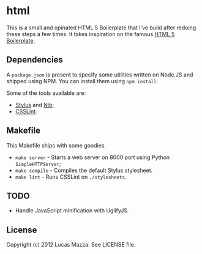 # html

This is a small and opinated HTML 5 Boilerplate that I've build after redoing these steps a few times. It takes inspiration on the famous [HTML 5 Boilerplate](github.com/h5bp/html5-boilerplate).

## Dependencies

A `package.json` is present to specify some utilities written on Node.JS and shipped using NPM. You can install them using `npm install`.

Some of the tools available are:

* [Stylus](https://github.com/learnboost/stylus) and [Nib](https://github.com/visionmedia/nib);
* [CSSLint](https://github.com/stubbornella/csslint).

## Makefile

This Makefile ships with some goodies.

* `make server` - Starts a web server on 8000 port using Python `SimpleHTTPServer`;
* `make compile` - Compiles the default Stylus stylesheet.
* `make lint` - Runs CSSLint on `./stylesheets`.

## TODO

* Handle JavaScript minification with UglifyJS.

## License

Copyright (c) 2012 Lucas Mazza. See LICENSE file.